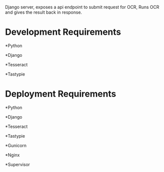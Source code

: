 Django server, exposes a api endpoint to submit request for OCR, Runs OCR and gives the result back in response.


Development Requirements
====
*Python

*Django

*Tesseract

*Tastypie

Deployment Requirements
====
*Python

*Django

*Tesseract

*Tastypie

*Gunicorn

*Nginx

*Supervisor
